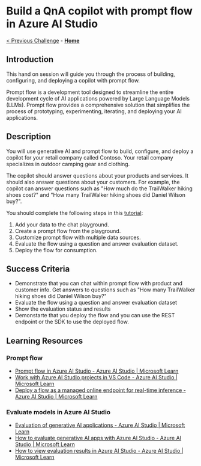 # Build a QnA copilot with prompt flow in Azure AI Studio

 [< Previous Challenge](./Challenge-02.md) - **[Home](../README.md)**

## Introduction
This hand on session will guide you through the process of building, configuring, and deploying a copilot with prompt flow.

Prompt flow is a development tool designed to streamline the entire development cycle of AI applications powered by Large Language Models (LLMs). Prompt flow provides a comprehensive solution that simplifies the process of prototyping, experimenting, iterating, and deploying your AI applications.

## Description
You will use generative AI and prompt flow to build, configure, and deploy a copilot for your retail company called Contoso. Your retail company specializes in outdoor camping gear and clothing.

The copilot should answer questions about your products and services. It should also answer questions about your customers. For example, the copilot can answer questions such as "How much do the TrailWalker hiking shoes cost?" and "How many TrailWalker hiking shoes did Daniel Wilson buy?".

You should complete the following steps in this [tutorial](https://learn.microsoft.com/en-us/azure/ai-studio/tutorials/deploy-copilot-ai-studio):
1. Add your data to the chat playground.
2. Create a prompt flow from the playground.
3. Customize prompt flow with multiple data sources.
4. Evaluate the flow using a question and answer evaluation dataset.
5. Deploy the flow for consumption.

## Success Criteria
- Demonstrate that you can chat within prompt flow with product and customer info. Get answers to questions such as "How many TrailWalker hiking shoes did Daniel Wilson buy?"
- Evaluate the flow using a question and answer evaluation dataset
- Show the evaluation status and results
- Demonstarte that you deploy the flow and you can use the REST endpoint or the SDK to use the deployed flow.
  
## Learning Resources
### Prompt flow
- [Prompt flow in Azure AI Studio - Azure AI Studio | Microsoft Learn](https://learn.microsoft.com/en-us/azure/ai-studio/how-to/prompt-flow)
- [Work with Azure AI Studio projects in VS Code - Azure AI Studio | Microsoft Learn](https://learn.microsoft.com/en-us/azure/ai-studio/how-to/develop/vscode)
- [Deploy a flow as a managed online endpoint for real-time inference - Azure AI Studio | Microsoft Learn](https://learn.microsoft.com/en-us/azure/ai-studio/how-to/flow-deploy)
### Evaluate models in Azure AI Studio
- [Evaluation of generative AI applications - Azure AI Studio | Microsoft Learn](https://learn.microsoft.com/en-us/azure/ai-studio/concepts/evaluation-approach-gen-ai)
- [How to evaluate generative AI apps with Azure AI Studio - Azure AI Studio | Microsoft Learn](https://learn.microsoft.com/en-us/azure/ai-studio/how-to/evaluate-generative-ai-app)
- [How to view evaluation results in Azure AI Studio - Azure AI Studio | Microsoft Learn](https://learn.microsoft.com/en-us/azure/ai-studio/how-to/evaluate-flow-results)

